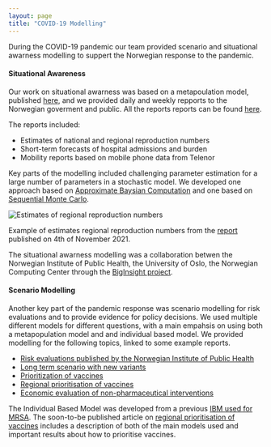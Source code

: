 ```yaml
---
layout: page
title: "COVID-19 Modelling"
---
```




During the COVID-19 pandemic our team provided scenario and situational awarness modelling to suppert the Norwegian response to the pandemic. 


#### Situational Awareness
Our work on situational awarness was based on a metapoulation model, published [here](https://doi.org/10.1371/journal.pcbi.1010860), and we provided daily and weekly repports to the Norwegian goverment and public. All the reports reports can be found [here](https://www.fhi.no/ss/korona/koronavirus/koronavirus-modellering/).

The reports included: 
- Estimates of national and regional reproduction numbers
- Short-term forecasts of hospital admissions and burden
- Mobility reports based on mobile phone data from Telenor

Key parts of the modelling included challenging parameter estimation for a large number of parameters in a stochastic model. We developed one approach based on [Approximate Baysian Computation](https://doi.org/10.1371/journal.pcbi.1010860) and one based on [Sequential Monte Carlo](https://academic.oup.com/jrsssa/article/186/4/616/7145945).

![Estimates of regional reproduction numbers]({{'/assets/img/sit-rep.png'|absolute_url}})

Example of estimates regional reproduction numbers from the [report](https://www.fhi.no/contentassets/e6b5660fc35740c8bb2a32bfe0cc45d1/vedlegg/nasjonale-og-regionale-rapporter/national_regional_model_3_november_2021.pdf) published on 4th of November 2021. 


The situational awarness modelling was a collaboration betwen the Norwegian Institute of Public Health, the University of Oslo, the Norwegian Computing Center through the [BigInsight project](https://www.biginsight.no/). 


#### Scenario Modelling

Another key part of the pandemic response was scenario modelling for risk evaluations and to provide evidence for policy decisions. We used multiple different models for different questions, with a main empahsis on using both a metapopulation model and and individual based model. We provided modelling for the following topics, linked to some example reports.

- [Risk evaluations published by the Norwegian Institute of Public Health](https://www.fhi.no/contentassets/e6b5660fc35740c8bb2a32bfe0cc45d1/vedlegg/nasjonale-og-regionale-rapporter/winter_scenarios_2022_2023.pdf)
- [Long term scenario with new variants](https://www.fhi.no/contentassets/e6b5660fc35740c8bb2a32bfe0cc45d1/vedlegg/nasjonale-og-regionale-rapporter/modelling-scenarios-for-the-sars-cov-2-omicron-voc-26.01.2022.pdf)
- [Prioritization of vaccines](https://www.fhi.no/contentassets/d07db6f2c8f74fa586e2d2a4ab24dfdf/2020-12-v2-anbefalinger-og-prioriteringer-2-utgave-korrigert-forside.pdf)
- [Regional prioritisation of vaccines](https://www.medrxiv.org/content/10.1101/2023.08.16.23294112v1)
- [Economic evaluation of non-pharmaceutical interventions](https://www.regjeringen.no/contentassets/7f1fdef23b72488da28fde24416425e6/20220405_holden-iv_hovedrapport.pdf)

The Individual Based Model was developed from a previous [IBM used for MRSA](https://www.pnas.org/doi/abs/10.1073/pnas.1900959116). The soon-to-be published article on [regional prioritisation of vaccines](https://www.medrxiv.org/content/10.1101/2023.08.16.23294112v1) includes a description of both of the main models used and important results about how to prioritise vaccines.

